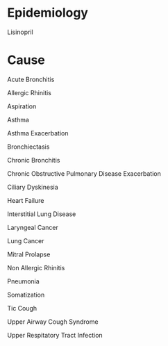 # Epidemiology

Lisinopril

# Cause

Acute Bronchitis

Allergic Rhinitis

Aspiration

Asthma

Asthma Exacerbation

Bronchiectasis

Chronic Bronchitis

Chronic Obstructive Pulmonary Disease Exacerbation

Ciliary Dyskinesia

Heart Failure

Interstitial Lung Disease

Laryngeal Cancer

Lung Cancer

Mitral Prolapse

Non Allergic Rhinitis

Pneumonia

Somatization

Tic Cough

Upper Airway Cough Syndrome

Upper Respitatory Tract Infection
